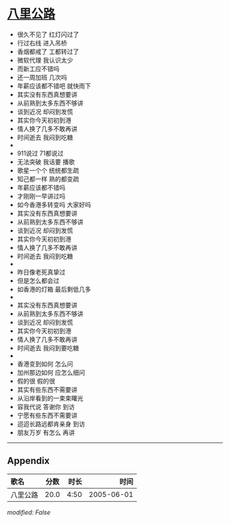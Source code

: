 # [八里公路](https://music.163.com/song?id=66180)

* 很久不见了 红灯闪过了
* 行过右线  进入吊桥
* 香烟都戒了 工都转过了
* 微软代理 我认识太少
* 而新工应不错吗
* 还一周加班 几次吗
* 年薪应该都不错吧 就快雨下
* 其实没有东西真想要讲
* 从前熟到太多东西不够讲
* 谈到近况 却闷到发慌
* 其实你今天初初到港
* 情人换了几多不敢再讲
* 时间逝去 我闷到吃糖
* 
* 911说过 71都说过
* 无法突破 我话要 播歌
* 歌星一个个 统统都生疏
* 知己都一样 熟的都变疏
* 年薪应该都不错吗
* 才刚刚一早讲过吗
* 如今香港多转变吗 大家好吗
* 其实没有东西真想要讲
* 从前熟到太多东西不够讲
* 谈到近况 却闷到发慌
* 其实你今天初初到港
* 情人换了几多不敢再讲
* 时间逝去 我闷到吃糖
* 
* 昨日像老死真挚过
* 但是怎么都会过
* 如香港的灯箱 最后剩低几多
* 
* 其实没有东西真想要讲
* 从前熟到太多东西不够讲
* 谈到近况 却闷到发慌
* 其实你今天初初到港
* 情人换了几多不敢再讲
* 时间逝去 我闷到要吃糖
* 
* 香港变到如何 怎么问
* 加州那边如何 应怎么细问
* 假的很 假的很
* 其实有些东西不需要讲
* 从沿岸看到的一束束曙光
* 容我代说 答谢你 到访
* 宁愿有些东西不需要讲
* 迢迢长路远都肯亲身 到访
* 朋友万岁 有怎么 再讲


---

## Appendix

|歌名|分数|时长|时间|
|:---|:---:|---:|---:|
|八里公路|20.0|4:50|2005-06-01

*modified: False*